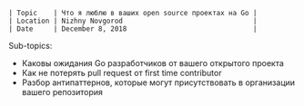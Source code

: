 ```
| Topic    | Что я люблю в ваших open source проектах на Go |
| Location | Nizhny Novgorod                                |
| Date     | December 8, 2018                               |
```

Sub-topics:

- Каковы ожидания Go разработчиков от вашего открытого проекта
- Как не потерять pull request от first time contributor
- Разбор антипаттернов, которые могут присутствовать в организации вашего репозитория
